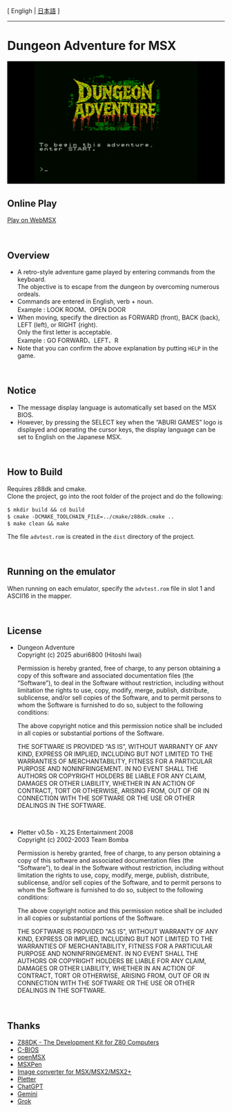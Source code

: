 [ Engligh | [日本語](README.ja.md) ]

---
# Dungeon Adventure for MSX

<img src="images/title_e.png">

<br>

## Online Play

[Play on WebMSX](https://webmsx.org/?MACHINE=MSX1A&ROM=https://github.com/aburi6800/msx-advtest/raw/refs/heads/main/dist/advtest.rom&ROM_FORMAT=ASCII16&FAST_BOOT)

<br>

## Overview

- A retro-style adventure game played by entering commands from the keyboard.  
  The objective is to escape from the dungeon by overcoming numerous ordeals.  
- Commands are entered in English, verb + noun.  
  Example : LOOK ROOM、OPEN DOOR  
- When moving, specify the direction as FORWARD (front), BACK (back), LEFT (left), or RIGHT (right).  
  Only the first letter is acceptable.  
  Example : GO FORWARD、LEFT、R  
- Note that you can confirm the above explanation by putting `HELP` in the game.  

<br>

## Notice

- The message display language is automatically set based on the MSX BIOS.  
- However, by pressing the SELECT key when the “ABURI GAMES” logo is displayed and operating the cursor keys, the display language can be set to English on the Japanese MSX.  

<br>

## How to Build

Requires z88dk and cmake.  
Clone the project, go into the root folder of the project and do the following:  

```
$ mkdir build && cd build
$ cmake -DCMAKE_TOOLCHAIN_FILE=../cmake/z88dk.cmake ..
$ make clean && make
```

The file `advtest.rom` is created in the `dist` directory of the project.  

<br>

## Running on the emulator

When running on each emulator, specify the `advtest.rom` file in slot 1 and ASCII16 in the mapper.  

<br>

## License

- Dungeon Adventure  
  Copyright (c) 2025 aburi6800 (Hitoshi Iwai)

  Permission is hereby granted, free of charge, to any person obtaining a copy of this software and associated documentation files (the “Software”), to deal in the Software without restriction, including without limitation the rights to use, copy, modify, merge, publish, distribute, sublicense, and/or sell copies of the Software, and to permit persons to whom the Software is furnished to do so, subject to the following conditions:

  The above copyright notice and this permission notice shall be included in all copies or substantial portions of the Software.

  THE SOFTWARE IS PROVIDED “AS IS”, WITHOUT WARRANTY OF ANY KIND, EXPRESS OR IMPLIED, INCLUDING BUT NOT LIMITED TO THE WARRANTIES OF MERCHANTABILITY, FITNESS FOR A PARTICULAR PURPOSE AND NONINFRINGEMENT. IN NO EVENT SHALL THE AUTHORS OR COPYRIGHT HOLDERS BE LIABLE FOR ANY CLAIM, DAMAGES OR OTHER LIABILITY, WHETHER IN AN ACTION OF CONTRACT, TORT OR OTHERWISE, ARISING FROM, OUT OF OR IN CONNECTION WITH THE SOFTWARE OR THE USE OR OTHER DEALINGS IN THE SOFTWARE.

<br>

- Pletter v0.5b - XL2S Entertainment 2008  
  Copyright (c) 2002-2003 Team Bomba  

  Permission is hereby granted, free of charge, to any person obtaining a copy of this software and associated documentation files (the “Software”), to deal in the Software without restriction, including without limitation the rights to use, copy, modify, merge, publish, distribute, sublicense, and/or sell copies of the Software, and to permit persons to whom the Software is furnished to do so, subject to the following conditions:

  The above copyright notice and this permission notice shall be included in all copies or substantial portions of the Software.

  THE SOFTWARE IS PROVIDED "AS IS", WITHOUT WARRANTY OF ANY KIND, EXPRESS OR IMPLIED, INCLUDING BUT NOT LIMITED TO THE WARRANTIES OF MERCHANTABILITY, FITNESS FOR A PARTICULAR PURPOSE AND NONINFRINGEMENT. IN NO EVENT SHALL THE AUTHORS OR COPYRIGHT HOLDERS BE LIABLE FOR ANY CLAIM, DAMAGES OR OTHER LIABILITY, WHETHER IN AN ACTION OF CONTRACT, TORT OR OTHERWISE, ARISING FROM, OUT OF OR IN CONNECTION WITH THE SOFTWARE OR THE USE OR OTHER DEALINGS IN THE SOFTWARE.

<br>

## Thanks

- [Z88DK - The Development Kit for Z80 Computers](https://github.com/z88dk/z88dk)
- [C-BIOS](http://cbios.sourceforge.net/)
- [openMSX](https://openmsx.org/)
- [MSXPen](https://msxpen.com/)
- [Image converter for MSX/MSX2/MSX2+](https://nazo.main.jp/prog/retropc/gcmsx.html)
- [Pletter](https://xl2s.tk/)
- [ChatGPT](https://chatgpt.com/)
- [Gemini](https://gemini.google.com/app)
- [Grok](https://x.com/i/grok)
